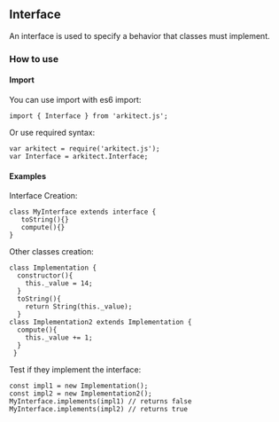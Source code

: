 ## **Interface**

An interface is used to specify a behavior that classes must implement.

### **How to use**

#### **Import**

 You can use import with es6 import:

    import { Interface } from 'arkitect.js';

 Or use required syntax:

    var arkitect = require('arkitect.js');
    var Interface = arkitect.Interface;

 #### **Examples**

 Interface Creation:

    class MyInterface extends interface {
       toString(){}
       compute(){}
    }

 Other classes creation:

    class Implementation {
      constructor(){
        this._value = 14;
      }
      toString(){
        return String(this._value);
      }
    class Implementation2 extends Implementation {
      compute(){
        this._value += 1;
      }
     }

 Test if they implement the interface:

    const impl1 = new Implementation();
    const impl2 = new Implementation2();
    MyInterface.implements(impl1) // returns false
    MyInterface.implements(impl2) // returns true